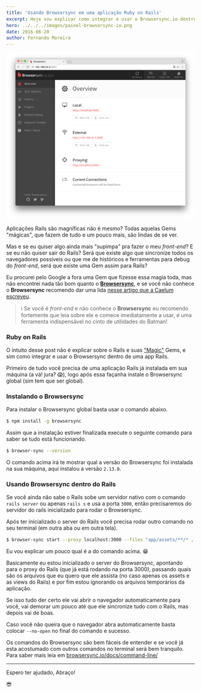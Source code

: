 ```yaml
---
title: 'Usando Browsersync em uma aplicação Ruby on Rails'
excerpt: Hoje vou explicar como integrar e usar o Browsersync.io dentro de uma aplicação Ruby on Rails
hero: ../../../images/painel-browsersync-io.png
date: 2016-06-20
author: Fernando Moreira
---
```


![Usando Browsersync em uma aplicação Ruby on Rails](../../../images/painel-browsersync-io.png)

Aplicações Rails são magníficas não é mesmo? Todas aquelas Gems "mágicas", que fazem de tudo e um pouco mais, são lindas de se ver.

Mas e se eu quiser algo ainda mais "supimpa" pra fazer o meu _front-end_? E se eu não quiser sair do Rails? Será que existe algo que sincronize todos os navegadores possíveis ou que me de históricos e ferramentas para debug do _front-end_, será que existe uma Gem assim para Rails?

Eu procurei pelo Google a fora uma Gem que fizesse essa magia toda, mas não encontrei nada tão bom quanto o **[Browsersync](https://www.browsersync.io/)**, e se você não conhece o **Browsersync** recomendo dar uma lida [nesse artigo que a Caelum escreveu](http://blog.caelum.com.br/browser-sync-indispensavel-para-desenvolver-sites-em-varios-dispositivos/).

> ℹ️ Se você é _front-end_ e não conhece o **Browsersync** eu recomendo fortemente que leia sobre ele e comece imediatamente a usar, é uma ferramenta indispensável no cinto de utilidades do Batman!

### Ruby on Rails

O intuito desse post não é explicar sobre o Rails e suas ["Magic"](http://i.imgur.com/NpWtG3j.gif) Gems, e sim como integrar e usar o Browsersync dentro de uma app Rails.

Primeiro de tudo você precisa de uma aplicação Rails já instalada em sua máquina (a vá! jura? 😱), logo após essa façanha instale o Browsersync global (sim tem que ser global).

### Instalando o Browsersync

Para instalar o Browsersync global basta usar o comando abaixo.

```bash
$ npm install -g browsersync
```

Assim que a instalação estiver finalizada execute o seguinte comando para saber se tudo está funcionando.

```bash
$ browser-sync --version
```

O comando acima irá te mostrar qual a versão do Browsersync foi instalada na sua máquina, aqui instalou a versão `2.13.0`.

### Usando Browsersync dentro do Rails

Se você ainda não sabe o Rails sobe um servidor nativo com o comando `rails server` ou apenas `rails s` e usa a porta `3000`, então precisaremos do servidor do rails inicializado para rodar o Browsersync.

Após ter inicializado o server do Rails você precisa rodar outro comando no seu terminal (em outra aba ou em outra tela).

```bash
$ browser-sync start --proxy localhost:3000 --files "app/assets/**/* , app/views/**/*.html.*, \!tmp, \!log"
```

Eu vou explicar um pouco qual é a do comando acima. 😁

Basicamente eu estou inicializado o server do Browsersync, apontando para o proxy do Rails (que já está rodando na porta 3000), passando quais são os arquivos que eu quero que ele assista (no caso apenas os assets e as views do Rails) e por fim estou ignorando os arquivos temporários da aplicação.

Se isso tudo der certo ele vai abrir o navegador automaticamente para você, vai demorar um pouco até que ele sincronize tudo com o Rails, mas depois vai de boas.

Caso você não queira que o navegador abra automaticamente basta colocar `--no-open` no final do comando e sucesso.

Os comandos do Browsersync são bem fáceis de entender e se você já esta acostumado com outros comandos no terminal será bem tranquilo. Para saber mais leia em [browsersync.io/docs/command-line/](https://www.browsersync.io/docs/command-line)

---

Espero ter ajudado, Abraço!

😎
